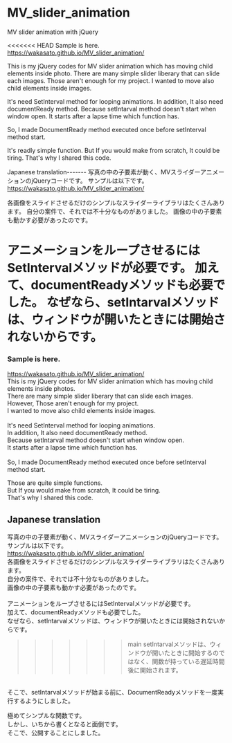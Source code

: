 # MV_slider_animation
MV slider animation with jQuery

<<<<<<< HEAD
Sample is here.
https://wakasato.github.io/MV_slider_animation/

This is my jQuery codes for MV slider animation which has moving child elements inside photo.
There are many simple slider liberary that can slide each images.
Those aren't enough for my project.
I wanted to move also child elements inside images.

It's need SetInterval method for looping animations.
In addition, It also need documentReady method.
Because setIntarval method doesn't start when window open.
It starts after a lapse time which function has.

So, I made DocumentReady method executed once before setInterval method start.

It's readly simple function. 
But If you would make from scratch, It could be tiring.
That's why I shared this code.


Japanese translation-------
写真の中の子要素が動く、MVスライダーアニメーションのjQueryコードです。
サンプルは以下です。
https://wakasato.github.io/MV_slider_animation/

各画像をスライドさせるだけのシンプルなスライダーライブラリはたくさんあります。
自分の案件で、それでは不十分なものがありました。
画像の中の子要素も動かす必要があったのです。

アニメーションをループさせるにはSetIntervalメソッドが必要です。
加えて、documentReadyメソッドも必要でした。
なぜなら、setIntarvalメソッドは、ウィンドウが開いたときには開始されないからです。
=======
### Sample is here.
https://wakasato.github.io/MV_slider_animation/
<br>
This is my jQuery codes for MV slider animation which has moving child elements inside photos.<br>
There are many simple slider liberary that can slide each images.<br>
However, Those aren't enough for my project.<br>
I wanted to move also child elements inside images.<br>
<br>
It's need SetInterval method for looping animations.<br>
In addition, It also need documentReady method.<br>
Because setIntarval method doesn't start when window open.<br>
It starts after a lapse time which function has.<br>
<br>
So, I made DocumentReady method executed once before setInterval method start.<br>

Those are quite simple functions. <br>
But If you would make from scratch, It could be tiring.<br>
That's why I shared this code.<br>


## Japanese translation
写真の中の子要素が動く、MVスライダーアニメーションのjQueryコードです。<br>
サンプルは以下です。<br>
https://wakasato.github.io/MV_slider_animation/
<br>
各画像をスライドさせるだけのシンプルなスライダーライブラリはたくさんあります。<br>
自分の案件で、それでは不十分なものがありました。<br>
画像の中の子要素も動かす必要があったのです。<br>
<br>
アニメーションをループさせるにはSetIntervalメソッドが必要です。<br>
加えて、documentReadyメソッドも必要でした。<br>
なぜなら、setIntarvalメソッドは、ウィンドウが開いたときには開始されないからです。<br>
>>>>>>> main
setIntarvalメソッドは、ウィンドウが開いたときに開始するのではなく、関数が持っている遅延時間後に開始されます。
<br>
そこで、setIntarvalメソッドが始まる前に、DocumentReadyメソッドを一度実行するようにしました。

極めてシンプルな関数です。<br>
しかし、いちから書くとなると面倒です。<br>
そこで、公開することにしました。<br>
